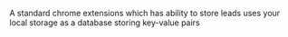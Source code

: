 A standard chrome extensions which has ability to store leads uses your local storage as a database storing key-value pairs
